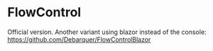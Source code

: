 # FlowControl
Official version.
Another variant using blazor instead of the console: https://github.com/Debarquer/FlowControlBlazor

